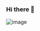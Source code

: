 ### Hi there 👋
![image](https://github.com/user-attachments/assets/e1928b4d-f51c-4e61-a953-15e63a03f87a)
